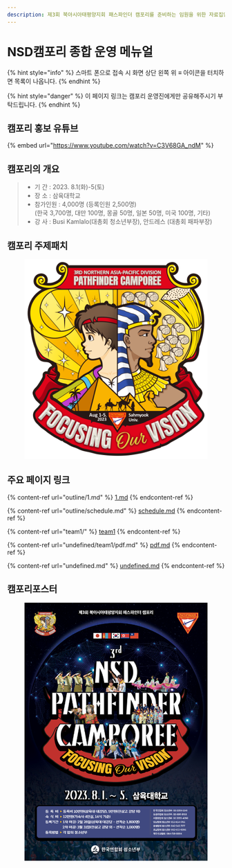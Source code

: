 ```yaml
---
description: 제3회 북아시아태평양지회 패스파인더 캠포리를 준비하는 임원을 위한 자료집입니다.
---
```


# NSD캠포리 종합 운영 메뉴얼

{% hint style="info" %}
스마트 폰으로 접속 시 화면 상단 왼쪽 위 ≡ 아이콘을 터치하면 목록이 나옵니다.
{% endhint %}

{% hint style="danger" %}
이 페이지 링크는 캠포리 운영진에게만 공유해주시기 부탁드립니다.
{% endhint %}

## 캠포리 홍보 유튜브

{% embed url="https://www.youtube.com/watch?v=C3V68GA_ndM" %}

## 캠포리의 개요

> * 기 간 : 2023. 8.1(화)-5(토)
> * 장 소 : 삼육대학교
> * 참가인원 : 4,000명 (등록인원 2,500명)\
>   (한국 3,700명, 대만 100명, 몽골 50명, 일본 50명, 미국 100명, 기타)
> * 강 사 : Busi Kamlalo(대총회 청소년부장), 안드레스 (대총회 패파부장)

## 캠포리 주제패치

<figure><img src=".gitbook/assets/symbol_2023NSD2.png" alt=""><figcaption></figcaption></figure>

## 주요 페이지 링크

{% content-ref url="outline/1.md" %}
[1.md](outline/1.md)
{% endcontent-ref %}

{% content-ref url="outline/schedule.md" %}
[schedule.md](outline/schedule.md)
{% endcontent-ref %}

{% content-ref url="team1/" %}
[team1](team1/)
{% endcontent-ref %}

{% content-ref url="undefined/team1/pdf.md" %}
[pdf.md](undefined/team1/pdf.md)
{% endcontent-ref %}

{% content-ref url="undefined.md" %}
[undefined.md](undefined.md)
{% endcontent-ref %}

## 캠포리포스터

<figure><img src=".gitbook/assets/제3회 nsd캠포리 포스터.jpg" alt=""><figcaption></figcaption></figure>
